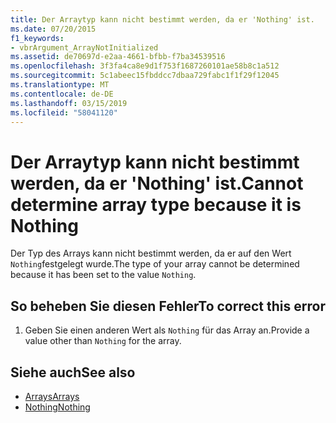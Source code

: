 ```yaml
---
title: Der Arraytyp kann nicht bestimmt werden, da er 'Nothing' ist.
ms.date: 07/20/2015
f1_keywords:
- vbrArgument_ArrayNotInitialized
ms.assetid: de70697d-e2aa-4661-bfbb-f7ba34539516
ms.openlocfilehash: 3f3fa4ca8e9d1f753f1687260101ae58b8c1a512
ms.sourcegitcommit: 5c1abeec15fbddcc7dbaa729fabc1f1f29f12045
ms.translationtype: MT
ms.contentlocale: de-DE
ms.lasthandoff: 03/15/2019
ms.locfileid: "58041120"
---
```

# <a name="cannot-determine-array-type-because-it-is-nothing"></a><span data-ttu-id="003e6-102">Der Arraytyp kann nicht bestimmt werden, da er 'Nothing' ist.</span><span class="sxs-lookup"><span data-stu-id="003e6-102">Cannot determine array type because it is Nothing</span></span>
<span data-ttu-id="003e6-103">Der Typ des Arrays kann nicht bestimmt werden, da er auf den Wert `Nothing`festgelegt wurde.</span><span class="sxs-lookup"><span data-stu-id="003e6-103">The type of your array cannot be determined because it has been set to the value `Nothing`.</span></span>  
  
## <a name="to-correct-this-error"></a><span data-ttu-id="003e6-104">So beheben Sie diesen Fehler</span><span class="sxs-lookup"><span data-stu-id="003e6-104">To correct this error</span></span>  
  
1.  <span data-ttu-id="003e6-105">Geben Sie einen anderen Wert als `Nothing` für das Array an.</span><span class="sxs-lookup"><span data-stu-id="003e6-105">Provide a value other than `Nothing` for the array.</span></span>  
  
## <a name="see-also"></a><span data-ttu-id="003e6-106">Siehe auch</span><span class="sxs-lookup"><span data-stu-id="003e6-106">See also</span></span>

- [<span data-ttu-id="003e6-107">Arrays</span><span class="sxs-lookup"><span data-stu-id="003e6-107">Arrays</span></span>](../../visual-basic/programming-guide/language-features/arrays/index.md)
- [<span data-ttu-id="003e6-108">Nothing</span><span class="sxs-lookup"><span data-stu-id="003e6-108">Nothing</span></span>](../../visual-basic/language-reference/nothing.md)
